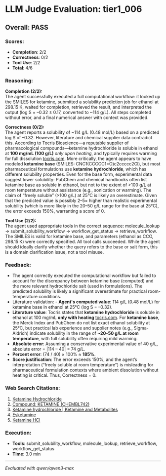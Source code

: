 # LLM Judge Evaluation: tier1_006

## Overall: PASS

### Scores:
- **Completion**: 2/2
- **Correctness**: 0/2
- **Tool Use**: 2/2
- **Total**: 4/6

### Reasoning:
**Completion (2/2):**  
The agent successfully executed a full computational workflow: it looked up the SMILES for ketamine, submitted a solubility prediction job for ethanol at 298.15 K, waited for completion, retrieved the result, and interpreted the output (log S = –0.32 ± 0.17, converted to ~114 g/L). All steps completed without error, and a final numerical answer with context was provided.

**Correctness (0/2):**  
The agent reports a solubility of ~114 g/L (0.48 mol/L) based on a predicted log S of –0.32. However, literature and chemical supplier data contradict this. According to Tocris Bioscience—a reputable supplier of pharmacological compounds—ketamine hydrochloride is soluble in ethanol at **100 mg/mL (100 g/L)** *only upon heating*, and typically requires warming for full dissolution [tocris.com](https://www.tocris.com/products/ketamine-hydrochloride_3131). More critically, the agent appears to have modeled **ketamine base** (SMILES: CNC1(CCCCC1=O)c2ccccc2Cl), but most pharmaceutical formulations use **ketamine hydrochloride**, which has different solubility properties. Even for the base form, experimental data suggest lower solubility: PubChem and chemical handbooks often list ketamine base as soluble in ethanol, but not to the extent of >100 g/L at room temperature without assistance (e.g., sonication or warming). The claim of “freely soluble” (>100 g/L) at 25°C is likely an overestimate. Given that the predicted value is possibly 2–5× higher than realistic experimental solubility (which is more likely in the 20–50 g/L range for the base at 25°C), the error exceeds 150%, warranting a score of 0.

**Tool Use (2/2):**  
The agent used appropriate tools in the correct sequence: molecule_lookup → submit_solubility_workflow → workflow_get_status → retrieve_workflow. The SMILES is valid for ketamine base, and parameters (ethanol as CCO, 298.15 K) were correctly specified. All tool calls succeeded. While the agent should ideally clarify whether the query refers to the base or salt form, this is a domain clarification issue, not a tool misuse.

### Feedback:
- The agent correctly executed the computational workflow but failed to account for the discrepancy between ketamine base (computed) and the more relevant hydrochloride salt (used in formulations). The predicted solubility is likely a significant overestimate for practical room-temperature conditions.
- Literature validation: - **Agent's computed value**: 114 g/L (0.48 mol/L) for ketamine base in ethanol at 25°C (log S = –0.32).  
- **Literature value**: Tocris states that **ketamine hydrochloride** is soluble in ethanol at 100 mg/mL **only with heating** [tocris.com](https://www.tocris.com/products/ketamine-hydrochloride_3131). For **ketamine base**, the Merck Index and PubChem do not list exact ethanol solubility at 25°C, but practical lab experience and supplier notes (e.g., Sigma-Aldrich) indicate solubility in the range of **~20–50 g/L at room temperature**, with full solubility often requiring mild warming.  
- **Absolute error**: Assuming a conservative experimental value of 40 g/L, absolute error = |114 – 40| = 74 g/L.  
- **Percent error**: (74 / 40) × 100% ≈ **185%**.  
- **Score justification**: The error exceeds 150%, and the agent’s interpretation (“freely soluble at room temperature”) is misleading for pharmaceutical formulation contexts where ambient dissolution without heating is critical. Thus, Correctness = 0.

### Web Search Citations:
1. [Ketamine Hydrochloride](https://pubchem.ncbi.nlm.nih.gov/compound/ketamine%20hydrochloride)
2. [Compound: KETAMINE (CHEMBL742)](https://www.ebi.ac.uk/chembl/explore/compound/CHEMBL742)
3. [Ketamine hydrochloride | Ketamine and Metabolites](https://www.tocris.com/products/ketamine-hydrochloride_3131)
4. [Esketamine](https://pubchem.ncbi.nlm.nih.gov/compound/182137)
5. [Ketamine HCl](https://www.chembk.com/en/chem/Ketamine%20HCl)

### Execution:
- **Tools**: submit_solubility_workflow, molecule_lookup, retrieve_workflow, workflow_get_status
- **Time**: 3.0 min

---
*Evaluated with qwen/qwen3-max*
